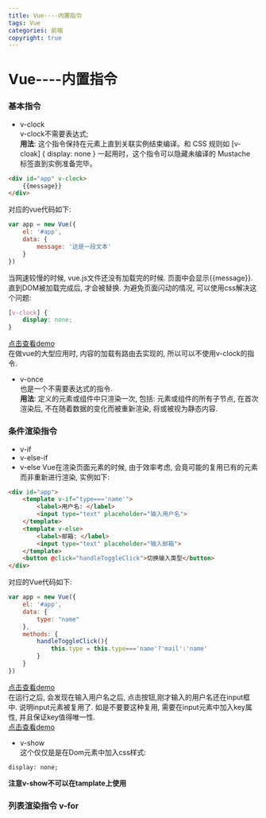 ```yaml
---
title: Vue----内置指令  
tags: Vue
categories: 前端
copyright: true
---
```

# Vue----内置指令 

### 基本指令   
- v-clock   
v-clock不需要表达式;  
**用法**: 这个指令保持在元素上直到关联实例结束编译。和 CSS 规则如 [v-cloak] { display: none } 一起用时，这个指令可以隐藏未编译的 Mustache 标签直到实例准备完毕。
```html
<div id="app" v-clock>
    {{message}}
</div>
```
对应的vue代码如下:   
```js
var app = new Vue({
    el: '#app',
    data: {
        message: '这是一段文本'
    }
})
```
当网速较慢的时候, vue.js文件还没有加载完的时候. 页面中会显示{{message}}. 直到DOM被加载完成后, 才会被替换. 为避免页面闪动的情况, 可以使用css解决这个问题:  
```css
[v-clock] {
    display: none;
}
```
[点击查看demo](https://hecun0000.github.io/VueJsDemo/directive/v-clock.html/)  
在做vue的大型应用时, 内容的加载有路由去实现的, 所以可以不使用v-clock的指令.
- v-once  
也是一个不需要表达式的指令.  
**用法**: 定义的元素或组件中只渲染一次, 包括: 元素或组件的所有子节点, 在首次渲染后, 不在随着数据的变化而被重新渲染, 将或被视为静态内容.   
### 条件渲染指令  
- v-if
- v-else-if
- v-else
Vue在渲染页面元素的时候, 由于效率考虑, 会竟可能的复用已有的元素而非重新进行渲染, 实例如下:   
```html
<div id="app">
    <template v-if="type==='name'">
        <label>用户名: </label>
        <input type="text" placeholder="输入用户名">
    </template>
    <template v-else>
        <label>邮箱: </label>
        <input type="text" placeholder="输入邮箱">
    </template>
    <button @click="handleToggleClick">切换输入类型</button>
</div>
```
对应的Vue代码如下:  
```js
var app = new Vue({
    el: '#app',
    data: {
        type: "name"
    },
    methods: {
        handleToggleClick(){
            this.type = this.type==='name'?'mail':'name'
        }
    }
})
```
[点击查看demo](https://hecun0000.github.io/VueJsDemo/directive/demo2.html/)  
在运行之后, 会发现在输入用户名之后, 点击按钮,刚才输入的用户名还在input框中. 说明input元素被复用了.
如是不要要这种复用, 需要在input元素中加入key属性, 并且保证key值得唯一性.  
[点击查看demo](https://hecun0000.github.io/VueJsDemo/directive/demo3.html/)   
- v-show  
这个仅仅是是在Dom元素中加入css样式:  
```
display: none;
```
**注意v-show不可以在tamplate上使用**
### 列表渲染指令 v-for
